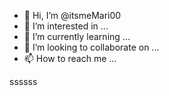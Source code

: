 - 👋 Hi, I’m @itsmeMari00
- 👀 I’m interested in ...
- 🌱 I’m currently learning ...
- 💞️ I’m looking to collaborate on ...
- 📫 How to reach me ...

<!---
itsmeMari00/itsmeMari00 is a ✨ special ✨ repository because its `README.md` (this file) appears on your GitHub profile.
You can click the Preview link to take a look at your changes.
---> ssssss

